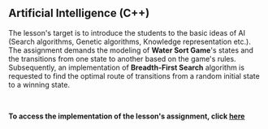 ## Artificial Intelligence (C++)
The lesson's target is to introduce the students to the basic ideas of AI (Search algorithms, Genetic algorithms, Knowledge representation etc.). The assignment demands the modeling of **Water Sort Game**'s states and the transitions from one state to another based on the game's rules. Subsequently, an implementation of **Breadth-First Search** algorithm is requested to find the optimal route of transitions from a random initial state to a winning state.

<br>
  
**To access the implementation of the lesson's assignment, click [here](https://github.com/DimYfantidis/AI_Water_Sort)**
